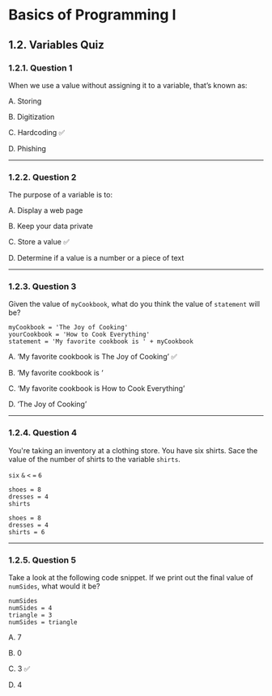# Basics of Programming I
## 1.2. Variables Quiz


### 1.2.1. Question 1

When we use a value without assigning it to a variable, that’s known as:

A. Storing

B. Digitization

C. Hardcoding ✅

D. Phishing

----

### 1.2.2. Question 2
The purpose of a variable is to:

A. Display a web page

B. Keep your data private

C. Store a value ✅

D. Determine if a value is a number or a piece of text

----

### 1.2.3. Question 3
Given the value of `myCookbook`, what do you think the value of `statement` will be?

```
myCookbook = 'The Joy of Cooking'
yourCookbook = 'How to Cook Everything'
statement = 'My favorite cookbook is ' + myCookbook
```

A. ‘My favorite cookbook is The Joy of Cooking’ ✅

B. ‘My favorite cookbook is ‘

C. ‘My favorite cookbook is How to Cook Everything’

D. ‘The Joy of Cooking’

----

### 1.2.4. Question 4
You're taking an inventory at a clothing store. You have six shirts. Sace the value of the number of shirts to the variable `shirts`.

`six` `&` `<` `=` `6`

```
shoes = 8
dresses = 4
shirts
```

```
shoes = 8
dresses = 4
shirts = 6
```

----

### 1.2.5. Question 5
Take a look at the following code snippet. If we print out the final value of `numSides`, what would it be?

```
numSides
numSides = 4
triangle = 3
numSides = triangle
```

A. 7

B. 0

C. 3 ✅

D. 4
